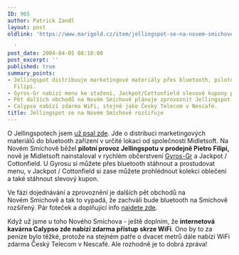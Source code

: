 ```yaml
---
ID: 965
author: Patrick Zandl
layout: post
oldlink: 'https://www.marigold.cz/item/jellingspot-se-na-novem-smichove-rozsiruje

  '
post_date: 2004-04-05 08:10:00
post_excerpt: ''
published: true
summary_points:
- Jellingspot distribuuje marketingové materiály přes bluetooth, pilotně v Pietro
  Filipi.
- Gyros-Gr nabízí menu ke stažení, Jackpot/Cottonfield slevové kupony přes Jellingspot.
- Pět dalších obchodů na Novém Smíchově plánuje zprovoznit Jellingspot.
- Calypso nabízí zdarma WiFi, stejně jako Český Telecom v Nescafé.
title: Jellingspot se na Novém Smíchově rozšiřuje
---
```


<p>
O Jellingspotech jsem <A href="http://beta.marigold.cz/zprava.html?cislo=25774">už psal zde</A>. Jde o distribuci marketingových materiálů do bluetooth zařízení v určité lokaci od společnosti Midletsoft. Na Novém Smíchově běžel <STRONG>pilotní provoz Jellingspotu&#160;v prodejně Pietro Filipi,</STRONG> nově je Midletsoft nainstaloval v rychlém občerstvení <A href="http://www.gyros-gr.com/" target=_blank>Gyros-Gr</A> a Jackpot / Cottonfield. U Gyrosu si můžete přes bluetooth stáhnout a prostudovat menu, v Jackpot / Cottonfield si zase můžete prohlédnout kolekci oblečení a také stáhnout slevový kupon.</p>

<p>
Ve fázi&#160;dojednávání a zprovoznění&#160;je dalších pět obchodů na Novém&#160;Smíchově a tak to vypadá, že zachváli bude bluetooth na Smíchově rozšířený. Pár foteček a doplňující info <A href="http://www.jellingspot.com/community.htm" target=_blank>najdete zde</A>.</p>

<p>
Když už jsme u toho&#160;Nového Smíchova - ještě doplním, že <STRONG>internetová kavárna Calypso zde nabízí zdarma přístup&#160;skrze WiFi</STRONG>. Ono by to za peníze&#160;bylo těžké, protože na stejném patře o dvacet metrů dále nabízí WiFi zdarma Český Telecom v Nescafé. Ale rozhodně je to dobrá zpráva!&#160;</p>